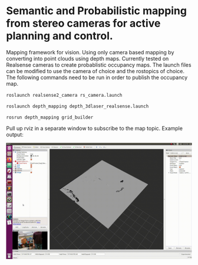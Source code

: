 # Semantic and Probabilistic mapping from stereo cameras for active planning and control. 

Mapping framework for vision. Using only camera based mapping by converting into point clouds using depth maps. 
Currently tested on Realsense cameras to create probablistic occupancy maps. The launch files can be modified to use the camera of choice and the rostopics of choice. 
The following commands need to be run in order to publish the occupancy map. 
```
roslaunch realsense2_camera rs_camera.launch
```

```
roslaunch depth_mapping depth_3dlaser_realsense.launch
```

```
rosrun depth_mapping grid_builder
```


Pull up rviz in a separate window to subscribe to the map topic. 
Example output: 

![](media.gif)

